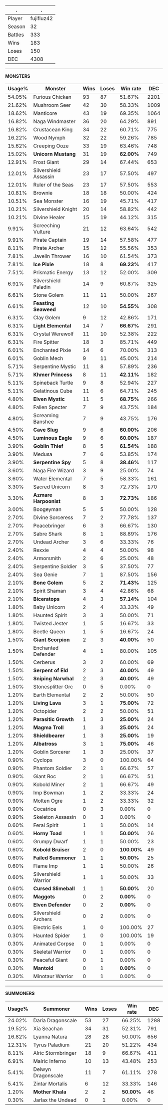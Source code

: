 .|.
|-|-
Player|fujifluz42
Season|32
Battles|333
Wins|183
Loses|150
DEC|4308

---
**MONSTERS**

Usage%|Monster|Wins|Loses|Win rate|DEC|
-|-|-|-|-|-|
54.05%|Furious Chicken|93|87|51.67%|2201|
21.62%|Mushroom Seer|42|30|58.33%|1009|
18.62%|Manticore|43|19|69.35%|1064|
16.82%|Naga Windmaster|36|20|64.29%|891|
16.82%|Crustacean King|34|22|60.71%|775|
16.22%|Wood Nymph|32|22|59.26%|785|
15.62%|Creeping Ooze|33|19|63.46%|748|
15.02%|**Unicorn Mustang**|31|19|**62.00%**|749|
12.91%|Frost Giant|29|14|67.44%|653|
12.01%|Silvershield Assassin|23|17|57.50%|497|
12.01%|Ruler of the Seas|23|17|57.50%|553|
10.81%|Brownie|18|18|50.00%|424|
10.51%|Sea Monster|16|19|45.71%|417|
10.21%|Silvershield Knight|20|14|58.82%|442|
10.21%|Divine Healer|15|19|44.12%|315|
9.91%|Screeching Vulture|21|12|63.64%|542|
9.91%|Pirate Captain|19|14|57.58%|477|
8.11%|Pirate Archer|15|12|55.56%|353|
7.81%|Javelin Thrower|16|10|61.54%|373|
7.81%|**Ice Pixie**|18|8|**69.23%**|417|
7.51%|Prismatic Energy|13|12|52.00%|309|
6.91%|Silvershield Paladin|14|9|60.87%|325|
6.61%|Stone Golem|11|11|50.00%|267|
6.61%|**Feasting Seaweed**|12|10|**54.55%**|308|
6.31%|Clay Golem|9|12|42.86%|171|
6.31%|**Light Elemental**|14|7|**66.67%**|291|
6.31%|Crystal Werewolf|11|10|52.38%|222|
6.31%|Fire Spitter|18|3|85.71%|449|
6.01%|Enchanted Pixie|14|6|70.00%|313|
6.01%|Goblin Mech|9|11|45.00%|214|
5.71%|Serpentine Mystic|11|8|57.89%|236|
5.71%|**Khmer Princess**|8|11|**42.11%**|182|
5.11%|Spineback Turtle|9|8|52.94%|227|
5.11%|Gelatinous Cube|11|6|64.71%|245|
4.80%|**Elven Mystic**|11|5|**68.75%**|266|
4.80%|Fallen Specter|7|9|43.75%|184|
4.80%|Screaming Banshee|7|9|43.75%|176|
4.50%|**Cave Slug**|9|6|**60.00%**|206|
4.50%|**Luminous Eagle**|9|6|**60.00%**|187|
3.90%|**Goblin Thief**|8|5|**61.54%**|188|
3.90%|Medusa|7|6|53.85%|174|
3.90%|**Serpentine Spy**|5|8|**38.46%**|117|
3.60%|Naga Fire Wizard|3|9|25.00%|74|
3.60%|Water Elemental|7|5|58.33%|161|
3.30%|Sacred Unicorn|8|3|72.73%|170|
3.30%|**Azmare Harpoonist**|8|3|**72.73%**|186|
3.00%|Boogeyman|5|5|50.00%|128|
2.70%|Divine Sorceress|7|2|77.78%|137|
2.70%|Peacebringer|6|3|66.67%|130|
2.70%|Sabre Shark|8|1|88.89%|176|
2.70%|Undead Archer|3|6|33.33%|76|
2.40%|Rexxie|4|4|50.00%|98|
2.40%|Armorsmith|2|6|25.00%|48|
2.40%|Serpentine Soldier|3|5|37.50%|77|
2.40%|Sea Genie|7|1|87.50%|156|
2.10%|**Bone Golem**|5|2|**71.43%**|125|
2.10%|Spirit Shaman|3|4|42.86%|68|
2.10%|**Biceratops**|4|3|**57.14%**|104|
1.80%|Baby Unicorn|2|4|33.33%|49|
1.80%|Haunted Spirit|3|3|50.00%|71|
1.80%|Twisted Jester|1|5|16.67%|33|
1.80%|Beetle Queen|1|5|16.67%|24|
1.50%|**Giant Scorpion**|2|3|**40.00%**|50|
1.50%|Enchanted Defender|4|1|80.00%|105|
1.50%|Cerberus|3|2|60.00%|69|
1.50%|**Serpent of Eld**|2|3|**40.00%**|49|
1.50%|**Sniping Narwhal**|2|3|**40.00%**|49|
1.50%|Stonesplitter Orc|0|5|0.00%|0|
1.20%|Earth Elemental|2|2|50.00%|50|
1.20%|**Living Lava**|3|1|**75.00%**|72|
1.20%|Octopider|2|2|50.00%|51|
1.20%|**Parasitic Growth**|1|3|**25.00%**|24|
1.20%|**Magma Troll**|1|3|**25.00%**|24|
1.20%|**Shieldbearer**|1|3|**25.00%**|19|
1.20%|**Albatross**|3|1|**75.00%**|46|
1.20%|Goblin Sorcerer|1|3|25.00%|37|
0.90%|Cyclops|3|0|100.00%|64|
0.90%|Phantom Soldier|2|1|66.67%|57|
0.90%|Giant Roc|2|1|66.67%|51|
0.90%|Kobold Miner|2|1|66.67%|49|
0.90%|Imp Bowman|1|2|33.33%|24|
0.90%|Molten Ogre|1|2|33.33%|32|
0.90%|Cocatrice|0|3|0.00%|0|
0.90%|Skeleton Assassin|0|3|0.00%|0|
0.60%|Feral Spirit|1|1|50.00%|14|
0.60%|**Horny Toad**|1|1|**50.00%**|26|
0.60%|Grumpy Dwarf|1|1|50.00%|23|
0.60%|**Kobold Bruiser**|2|0|**100.00%**|49|
0.60%|**Failed Summoner**|1|1|**50.00%**|25|
0.60%|Flame Imp|1|1|50.00%|26|
0.60%|Silvershield Warrior|1|1|50.00%|33|
0.60%|**Cursed Slimeball**|1|1|**50.00%**|20|
0.60%|**Maggots**|0|2|**0.00%**|0|
0.60%|**Elven Defender**|0|2|**0.00%**|0|
0.60%|Silvershield Archers|0|2|0.00%|0|
0.30%|Electric Eels|1|0|100.00%|27|
0.30%|Haunted Spider|1|0|100.00%|19|
0.30%|Animated Corpse|0|1|0.00%|0|
0.30%|Skeletal Warrior|0|1|0.00%|0|
0.30%|Peaceful Giant|0|1|0.00%|0|
0.30%|**Mantoid**|0|1|**0.00%**|0|
0.30%|Minotaur Warrior|0|1|0.00%|0|

---
**SUMMONERS**

Usage%|Summoner|Wins|Loses|Win rate|DEC|
-|-|-|-|-|-|
24.02%|Daria Dragonscale|53|27|66.25%|1288|
19.52%|Xia Seachan|34|31|52.31%|791|
16.82%|Lyanna Natura|28|28|50.00%|656|
12.31%|Tyrus Paladium|21|20|51.22%|434|
8.11%|Alric Stormbringer|18|9|66.67%|411|
6.91%|Malric Inferno|10|13|43.48%|253|
5.41%|Delwyn Dragonscale|11|7|61.11%|278|
5.41%|Zintar Mortalis|6|12|33.33%|146|
1.20%|**Mother Khala**|2|2|**50.00%**|46|
0.30%|Jarlax the Undead|0|1|0.00%|0|
